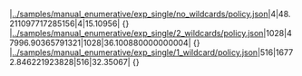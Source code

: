 |[../samples/manual_enumerative/exp_single/no_wildcards/policy.json](../samples/manual_enumerative/exp_single/no_wildcards/policy.json)|4|48.211097717285156|4|15.10956|
{}
|[../samples/manual_enumerative/exp_single/2_wildcards/policy.json](../samples/manual_enumerative/exp_single/2_wildcards/policy.json)|1028|47996.90365791321|1028|36.100880000000004|
{}
|[../samples/manual_enumerative/exp_single/1_wildcard/policy.json](../samples/manual_enumerative/exp_single/1_wildcard/policy.json)|516|16772.846221923828|516|32.35067|
{}
